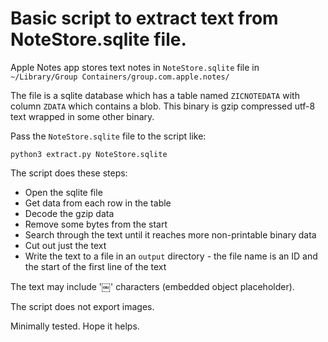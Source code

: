 # Basic script to extract text from NoteStore.sqlite file.

Apple Notes app stores text notes in `NoteStore.sqlite` file in `~/Library/Group Containers/group.com.apple.notes/`

The file is a sqlite database which has a table named `ZICNOTEDATA` with column `ZDATA` which contains a blob. This binary is gzip compressed utf-8 text wrapped in some other binary.

Pass the `NoteStore.sqlite` file to the script like:

```
python3 extract.py NoteStore.sqlite
```

The script does these steps:
+ Open the sqlite file
+ Get data from each row in the table
+ Decode the gzip data
+ Remove some bytes from the start
+ Search through the text until it reaches more non-printable binary data
+ Cut out just the text
+ Write the text to a file in an `output` directory - the file name is an ID and the start of the first line of the text

The text may include '￼' characters (embedded object placeholder).

The script does not export images.

Minimally tested. Hope it helps.
